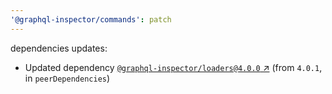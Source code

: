 ```yaml
---
'@graphql-inspector/commands': patch
---
```

dependencies updates:
  - Updated dependency [`@graphql-inspector/loaders@4.0.0`
    ↗︎](https://www.npmjs.com/package/@graphql-inspector/loaders/v/4.0.0) (from `4.0.1`, in
    `peerDependencies`)

